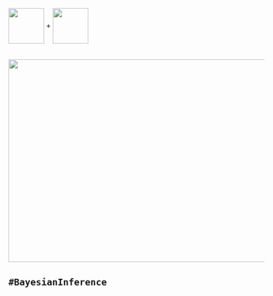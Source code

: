 <img align="center" alt="" width="70" height="70" src="https://cdn.jsdelivr.net/gh/devicons/devicon/icons/rstudio/rstudio-original.svg"> + <img align="center" alt="" width="70" height="70" src="https://cdn.jsdelivr.net/gh/devicons/devicon/icons/javascript/javascript-original.svg" />

<br>

<img align="center" alt="" width="600" height="400" src="https://raw.githubusercontent.com/a-hayana/de-finetti/master/view.gif">


## `#BayesianInference`
